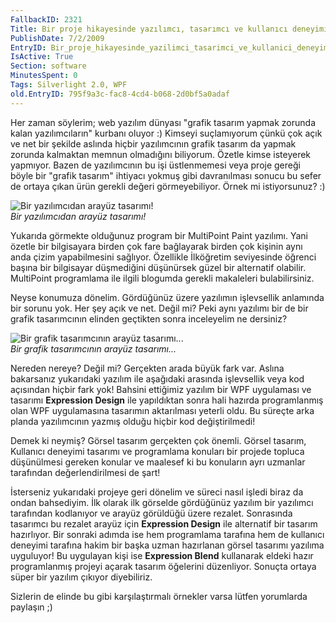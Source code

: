 ```yaml
---
FallbackID: 2321
Title: Bir proje hikayesinde yazılımcı, tasarımcı ve kullanıcı deneyimi üçlemesi!
PublishDate: 7/2/2009
EntryID: Bir_proje_hikayesinde_yazilimci_tasarimci_ve_kullanici_deneyimi_uclemesi
IsActive: True
Section: software
MinutesSpent: 0
Tags: Silverlight 2.0, WPF
old.EntryID: 795f9a3c-fac8-4cd4-b068-2d0bf5a0adaf
---
```

Her zaman söylerim; web yazılım dünyası "grafik tasarım yapmak zorunda
kalan yazılımcıların" kurbanı oluyor :) Kimseyi suçlamıyorum çünkü çok
açık ve net bir şekilde aslında hiçbir yazılımcının grafik tasarım da
yapmak zorunda kalmaktan memnun olmadığını biliyorum. Özetle kimse
isteyerek yapmıyor. Bazen de yazılımcının bu işi üstlenmemesi veya proje
gereği böyle bir "grafik tasarım" ihtiyacı yokmuş gibi davranılması
sonucu bu sefer de ortaya çıkan ürün gerekli değeri görmeyebiliyor.
Örnek mi istiyorsunuz? :)

![Bir yazılımcıdan arayüz
tasarımı!](http://cdn.daron.yondem.com/assets/2321/06022009_1.jpg)\
*Bir yazılımcıdan arayüz tasarımı!*

Yukarıda görmekte olduğunuz program bir MultiPoint Paint yazılımı. Yani
özetle bir bilgisayara birden çok fare bağlayarak birden çok kişinin
aynı anda çizim yapabilmesini sağlıyor. Özellikle İlköğretim seviyesinde
öğrenci başına bir bilgisayar düşmediğini düşünürsek güzel bir
alternatif olabilir. MultiPoint programlama ile ilgili blogumda gerekli
makaleleri bulabilirsiniz.

Neyse konumuza dönelim. Gördüğünüz üzere yazılımın işlevsellik anlamında
bir sorunu yok. Her şey açık ve net. Değil mi? Peki aynı yazılımı bir de
bir grafik tasarımcının elinden geçtikten sonra inceleyelim ne dersiniz?

![Bir grafik tasarımcının arayüz
tasarımı...](http://cdn.daron.yondem.com/assets/2321/06022009_2.jpg)\
*Bir grafik tasarımcının arayüz tasarımı...*

Nereden nereye? Değil mi? Gerçekten arada büyük fark var. Aslına
bakarsanız yukarıdaki yazılım ile aşağıdaki arasında işlevsellik veya
kod açısından hiçbir fark yok! Bahsini ettiğimiz yazılım bir WPF
uygulaması ve tasarımı **Expression Design** ile yapıldıktan sonra hali
hazırda programlanmış olan WPF uygulamasına tasarımın aktarılması
yeterli oldu. Bu süreçte arka planda yazılımcının yazmış olduğu hiçbir
kod değiştirilmedi!

Demek ki neymiş? Görsel tasarım gerçekten çok önemli. Görsel tasarım,
Kullanıcı deneyimi tasarımı ve programlama konuları bir projede topluca
düşünülmesi gereken konular ve maalesef ki bu konuların ayrı uzmanlar
tarafından değerlendirilmesi de şart!

İsterseniz yukarıdaki projeye geri dönelim ve süreci nasıl işledi biraz
da ondan bahsediyim. İlk olarak ilk görselde gördüğünüz yazılım bir
yazılımcı tarafından kodlanıyor ve arayüz görüldüğü üzere rezalet.
Sonrasında tasarımcı bu rezalet arayüz için **Expression Design** ile
alternatif bir tasarım hazırlıyor. Bir sonraki adımda ise hem
programlama tarafına hem de kullanıcı deneyimi tarafına hakim bir başka
uzman hazırlanan görsel tasarımı yazılıma uyguluyor! Bu uygulayan kişi
ise **Expression Blend** kullanarak eldeki hazır programlanmış projeyi
açarak tasarım öğelerini düzenliyor. Sonuçta ortaya süper bir yazılım
çıkıyor diyebiliriz.

Sizlerin de elinde bu gibi karşılaştırmalı örnekler varsa lütfen
yorumlarda paylaşın ;)  


